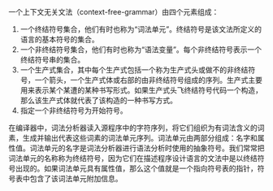 一个上下文无关文法（context-free-grammar）由四个元素组成：

1. 一个终结符号集合，他们有时也称为“词法单元”。终结符号是该文法所定义的语言的基本符号的集合。
2. 一个非终结符号集合，他们有时也称为“语法变量”。每个非终结符号表示一个终结符号串的集合。
3. 一个生产式集合，其中每个生产式包括一个称为生产式头或做不的非终结符号，一个箭头，一个生产式体或右部的由非终结符号组成的序列。生产式主要用来表示某个某遭的某种书写形式。如果生产式头飞终结符号代码一个构造，那么该生产式体就代表了该构造的一种书写方式。
4. 指定一个非终结符号为开始符号。



在编译器中，词法分析器读入源程序中的字符序列，将它们组织为有词法含义的词素，生成并输出代表这些词素的词法单元序列。词法单元由两部分组成：名字和属性值。词法单元的名字是词法分析器进行语法分析时使用的抽象符号。我们常常把词法单元的名称称为终结符号，因为它们在描述程序设计语言的文法中是以终结符号出现的。如果词法单元具有属性值，那么这个值就是一个指向符号表的指针，符号表中包含了该词法单元附加信息。

